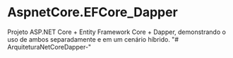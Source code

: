 # AspnetCore.EFCore_Dapper
Projeto ASP.NET Core +  Entity Framework Core + Dapper, demonstrando o uso de ambos separadamente e em um cenário híbrido.
"# ArquiteturaNetCoreDapper-" 
